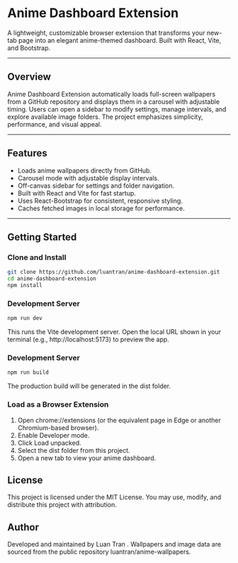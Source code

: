 # Anime Dashboard Extension

A lightweight, customizable browser extension that transforms your new-tab page into an elegant anime-themed dashboard. Built with React, Vite, and Bootstrap.

---

## Overview

Anime Dashboard Extension automatically loads full-screen wallpapers from a GitHub repository and displays them in a carousel with adjustable timing. Users can open a sidebar to modify settings, manage intervals, and explore available image folders. The project emphasizes simplicity, performance, and visual appeal.

---

## Features

- Loads anime wallpapers directly from GitHub.
- Carousel mode with adjustable display intervals.
- Off-canvas sidebar for settings and folder navigation.
- Built with React and Vite for fast startup.
- Uses React-Bootstrap for consistent, responsive styling.
- Caches fetched images in local storage for performance.

---

## Getting Started

### Clone and Install

```bash
git clone https://github.com/luantran/anime-dashboard-extension.git
cd anime-dashboard-extension
npm install
```

### Development Server

```bash
npm run dev
```
This runs the Vite development server. Open the local URL shown in your terminal (e.g., http://localhost:5173) to preview the app.

### Development Server

```bash
npm run build
```

The production build will be generated in the dist folder.

### Load as a Browser Extension

1. Open chrome://extensions (or the equivalent page in Edge or another Chromium-based browser).
2. Enable Developer mode.
3. Click Load unpacked.
4. Select the dist folder from this project.
5. Open a new tab to view your anime dashboard.

## License

This project is licensed under the MIT License.
You may use, modify, and distribute this project with attribution.

## Author

Developed and maintained by Luan Tran
.
Wallpapers and image data are sourced from the public repository luantran/anime-wallpapers.